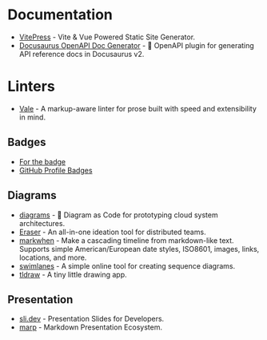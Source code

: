 # Documentation

- [VitePress](https://vitepress.dev/) - Vite & Vue Powered Static Site Generator.
- [Docusaurus OpenAPI Doc Generator](https://github.com/PaloAltoNetworks/docusaurus-openapi-docs) - 🦝 OpenAPI plugin for generating API reference docs in Docusaurus v2.

# Linters

- [Vale](https://github.com/errata-ai/vale) - A markup-aware linter for prose built with speed and extensibility in mind.

## Badges

- [For the badge](https://forthebadge.com/)
- [GitHub Profile Badges](https://home.aveek.io/GitHub-Profile-Badges/)

## Diagrams

- [diagrams](https://github.com/mingrammer/diagrams) - 🎨 Diagram as Code for prototyping cloud system architectures.
- [Eraser](https://app.tryeraser.com/all) - An all-in-one ideation tool for distributed teams.
- [markwhen](https://github.com/mark-when/markwhen) - Make a cascading timeline from markdown-like text. Supports simple American/European date styles, ISO8601, images, links, locations, and more.
- [swimlanes](https://swimlanes.io) - A simple online tool for creating sequence diagrams.
- [tldraw](https://www.tldraw.com/) - A tiny little drawing app.

## Presentation

- [sli.dev](https://sli.dev) - Presentation Slides for Developers.
- [marp](https://marp.app/) - Markdown Presentation Ecosystem.
